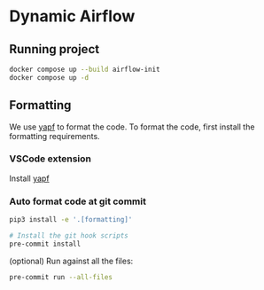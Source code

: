 # Dynamic Airflow

## Running project

```bash
docker compose up --build airflow-init
docker compose up -d
```

## Formatting

We use [yapf](https://github.com/google/yapf) to format the code. To format the code, first install the formatting requirements.

### VSCode extension

Install [yapf](https://marketplace.visualstudio.com/items?itemName=eeyore.yapf)

### Auto format code at git commit

```bash
pip3 install -e '.[formatting]'

# Install the git hook scripts
pre-commit install
```

(optional) Run against all the files:

```bash
pre-commit run --all-files
```
